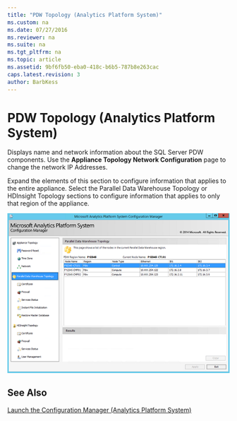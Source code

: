 ```yaml
---
title: "PDW Topology (Analytics Platform System)"
ms.custom: na
ms.date: 07/27/2016
ms.reviewer: na
ms.suite: na
ms.tgt_pltfrm: na
ms.topic: article
ms.assetid: 9bf6fb50-eba0-418c-b6b5-787b8e263cac
caps.latest.revision: 3
author: BarbKess
---
```

# PDW Topology (Analytics Platform System)
Displays name and network information about the SQL Server PDW components. Use the **Appliance Topology Network Configuration** page to change the network IP Addresses.  
  
Expand the elements of this section to configure information that applies to the entire appliance. Select the Parallel Data Warehouse Topology or HDInsight Topology sections to configure information that applies to only that region of the appliance.  
  
![DWConfig PDW top menu](../../mpp/management/media/SQL_Server_PDW_DWConfig_PDWTop.png "SQL_Server_PDW_DWConfig_PDWTop")  
  
## See Also  
[Launch the Configuration Manager &#40;Analytics Platform System&#41;](../../mpp/management/launch-the-configuration-manager-analytics-platform-system.md)  
  
